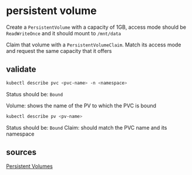 # persistent volume

Create a `PersistentVolume` with a capacity of 1GB, access mode should be
`ReadWriteOnce` and it should mount to `/mnt/data`

Claim that volume with a `PersistentVolumeClaim`. Match its access mode and
request the same capacity that it offers

## validate

```bash
kubectl describe pvc <pvc-name> -n <namespace>
```

Status should be: `Bound`

Volume: shows the name of the PV to which the PVC is bound

```bash
kubectl describe pv <pv-name>
```
Status should be: `Bound`
Claim: should match the PVC name and its namespace

## sources

[Persistent Volumes](https://kubernetes.io/docs/concepts/storage/persistent-volumes/)